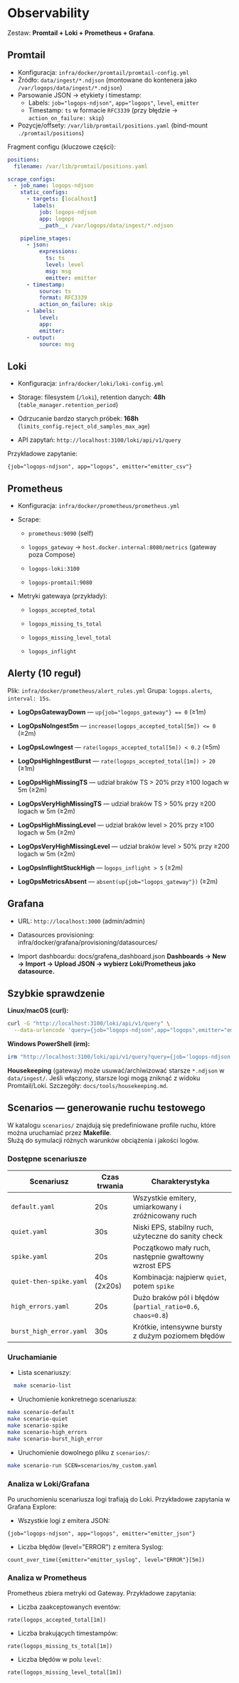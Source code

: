 # Observability

Zestaw: **Promtail + Loki + Prometheus + Grafana**.

## Promtail

- Konfiguracja: `infra/docker/promtail/promtail-config.yml`
- Źródło: `data/ingest/*.ndjson` (montowane do kontenera jako `/var/logops/data/ingest/*.ndjson`)
- Parsowanie JSON → etykiety i timestamp:
  - Labels: `job="logops-ndjson"`, `app="logops"`, `level`, `emitter`
  - Timestamp: `ts` w formacie `RFC3339` (przy błędzie → `action_on_failure: skip`)
- Pozycje/offsety: `/var/lib/promtail/positions.yaml` (bind-mount `./promtail/positions`)

Fragment configu (kluczowe części):
```yaml
positions:
  filename: /var/lib/promtail/positions.yaml

scrape_configs:
  - job_name: logops-ndjson
    static_configs:
      - targets: [localhost]
        labels:
          job: logops-ndjson
          app: logops
          __path__: /var/logops/data/ingest/*.ndjson

    pipeline_stages:
      - json:
          expressions:
            ts: ts
            level: level
            msg: msg
            emitter: emitter
      - timestamp:
          source: ts
          format: RFC3339
          action_on_failure: skip
      - labels:
          level:
          app:
          emitter:
      - output:
          source: msg
```
## Loki

- Konfiguracja: `infra/docker/loki/loki-config.yml`

- Storage: filesystem (`/loki`), retention danych: **48h** (`table_manager.retention_period`)

- Odrzucanie bardzo starych próbek: **168h** (`limits_config.reject_old_samples_max_age`)

- API zapytań: `http://localhost:3100/loki/api/v1/query`

Przykładowe zapytanie:
```arduino
{job="logops-ndjson", app="logops", emitter="emitter_csv"}
```
## Prometheus

- Konfiguracja: `infra/docker/prometheus/prometheus.yml`

- Scrape:

    - `prometheus:9090` (self)

    - `logops_gateway` → `host.docker.internal:8080/metrics` (gateway poza Compose)

    - `logops-loki:3100`

    - `logops-promtail:9080`

- Metryki gatewaya (przykłady):

    - `logops_accepted_total`

    - `logops_missing_ts_total`

    - `logops_missing_level_total`

    - `logops_inflight`

## Alerty (10 reguł)
Plik: `infra/docker/prometheus/alert_rules.yml`
Grupa: `logops.alerts`, `interval: 15s`.

- **LogOpsGatewayDown** — `up{job="logops_gateway"} == 0` (≥1m)

- **LogOpsNoIngest5m** — `increase(logops_accepted_total[5m]) <= 0` (≥2m)

- **LogOpsLowIngest** — `rate(logops_accepted_total[5m]) < 0.2` (≥5m)

- **LogOpsHighIngestBurst** — `rate(logops_accepted_total[1m]) > 20` (≥1m)

- **LogOpsHighMissingTS** — udział braków TS > 20% przy ≥100 logach w 5m (≥2m)

- **LogOpsVeryHighMissingTS** — udział braków TS > 50% przy ≥200 logach w 5m (≥2m)

- **LogOpsHighMissingLevel** — udział braków level > 20% przy ≥100 logach w 5m (≥2m)

- **LogOpsVeryHighMissingLevel** — udział braków level > 50% przy ≥200 logach w 5m (≥2m)

- **LogOpsInflightStuckHigh** — l`ogops_inflight > 5` (≥2m)

- **LogOpsMetricsAbsent** — `absent(up{job="logops_gateway"})` (≥2m)

## Grafana
- URL: `http://localhost:3000` (admin/admin)

- Datasources provisioning: infra/docker/grafana/provisioning/datasources/

- Import dashboardu: docs/grafena_dashboard.json
**Dashboards → New → Import → Upload JSON → wybierz Loki/Prometheus jako datasource.**

## Szybkie sprawdzenie

**Linux/macOS (curl):**
```bash
curl -G "http://localhost:3100/loki/api/v1/query" \
  --data-urlencode 'query={job="logops-ndjson",app="logops",emitter="emitter_csv"}'
```
**Windows PowerShell (irm):**
```powershell
irm "http://localhost:3100/loki/api/v1/query?query={job='logops-ndjson',app='logops',emitter='emitter_csv'}"
```
**Housekeeping** (gateway) może usuwać/archiwizować starsze `*.ndjson` w `data/ingest/`.
Jeśli włączony, starsze logi mogą zniknąć z widoku Promtail/Loki. Szczegóły: `docs/tools/housekeeping.md`.

## Scenarios — generowanie ruchu testowego

W katalogu `scenarios/` znajdują się predefiniowane profile ruchu, które można uruchamiać przez **Makefile**.  
Służą do symulacji różnych warunków obciążenia i jakości logów.

### Dostępne scenariusze

| Scenariusz              | Czas trwania | Charakterystyka                                                                 |
|--------------------------|--------------|---------------------------------------------------------------------------------|
| `default.yaml`           | 20s          | Wszystkie emitery, umiarkowany i zróżnicowany ruch                              |
| `quiet.yaml`             | 30s          | Niski EPS, stabilny ruch, użyteczne do sanity check                             |
| `spike.yaml`             | 20s          | Początkowo mały ruch, następnie gwałtowny wzrost EPS                            |
| `quiet-then-spike.yaml`  | 40s (2x20s)  | Kombinacja: najpierw `quiet`, potem `spike`                                     |
| `high_errors.yaml`       | 20s          | Dużo braków pól i błędów (`partial_ratio=0.6`, `chaos=0.8`)                     |
| `burst_high_error.yaml`  | 30s          | Krótkie, intensywne bursty z dużym poziomem błędów                              |

### Uruchamianie

- Lista scenariuszy:
```bash
  make scenario-list
```
- Uruchomienie konkretnego scenariusza:

```bash
make scenario-default
make scenario-quiet
make scenario-spike
make scenario-high_errors
make scenario-burst_high_error
```
- Uruchomienie dowolnego pliku z `scenarios/`:
```bash
make scenario-run SCEN=scenarios/my_custom.yaml
```
### Analiza w Loki/Grafana

Po uruchomieniu scenariusza logi trafiają do Loki.
Przykładowe zapytania w Grafana Explore:

- Wszystkie logi z emitera JSON:

```logql
{job="logops-ndjson", app="logops", emitter="emitter_json"}
```
- Liczba błędów (level="ERROR") z emitera Syslog:
```logql
count_over_time({emitter="emitter_syslog", level="ERROR"}[5m])
```
### Analiza w Prometheus

Prometheus zbiera metryki od Gateway.
Przykładowe zapytania:

- Liczba zaakceptowanych eventów:
```promql
rate(logops_accepted_total[1m])
```
- Liczba brakujących timestampów:
```promql
rate(logops_missing_ts_total[1m])
```
- Liczba błędów w polu `level`:
```promql
rate(logops_missing_level_total[1m])
```